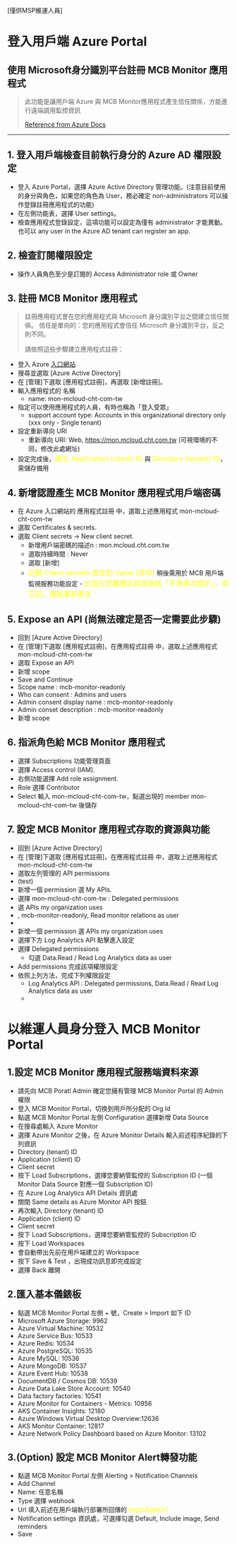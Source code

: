 [僅供MSP維運人員]

# 登入用戶端 Azure Portal
## 使用 Microsoft身分識別平台註冊 MCB Monitor 應用程式
> 此功能是讓用戶端 Azure 與 MCB Monitor應用程式產生信任關係，方能進行遠端調用監控資訊 </p>[Reference from Azure Docs](https://docs.microsoft.com/en-us/azure/active-directory/develop/quickstart-register-app)

---
## 1. 登入用戶端檢查目前執行身分的 Azure AD 權限設定
- 登入 Azure Portal，選擇 Azure Active Directory 管理功能。(注意目前使用的身分與角色，如果您的角色為 User，務必確定 non-administrators 可以操作登錄註冊應用程式的功能)
- 在左側功能表，選擇 User settings。
- 檢查應用程式登錄設定，這項功能可以設定為僅有 administrator 才能異動。也可以 any user in the Azure AD tenant can register an app.

## 2. 檢查訂閱權限設定
- 操作人員角色至少是訂閱的 Access Administrator role 或 Owner

## 3. 註冊 MCB Monitor 應用程式
> 註冊應用程式會在您的應用程式與 Microsoft 身分識別平台之間建立信任關係。 信任是單向的：您的應用程式會信任 Microsoft 身分識別平台，反之則不同。</p>
> 請依照這些步驟建立應用程式註冊：
- 登入 Azure [入口網站](https://portal.azure.com/) 
- 搜尋並選取 [Azure Active Directory] 
- 在 [管理]下選取 [應用程式註冊]，再選取 [新增註冊]。
- 輸入應用程式的 名稱
  - name: mon-mcloud-cht-com-tw
- 指定可以使用應用程式的人員，有時也稱為「登入受眾」
  - support account type: Accounts in this organizational directory only (xxx only - Single tenant)
- 設定重新導向 URI
  - 重新導向 URI: Web, https://mon.mcloud.cht.com.tw (可視環境的不同，修改此處網址)
- 設定完成後，<font color=yellow size=3>產生 Application (client) ID </font>與 <font color=yellow size=3>Directory (tenant) ID</font>，需儲存備用


## 4. 新增認證產生 MCB Monitor 應用程式用戶端密碼
- 在 Azure 入口網站的 應用程式註冊 中，選取上述應用程式 mon-mcloud-cht-com-tw
- 選取 Certificates & secrets.
- 選取 Client secrets -> New client secret.
  - 新增用戶端密碼的描述n : mon.mcloud.cht.com.tw
  - 選取持續時間 : Never
  - 選取 [新增] 
  - <font color=yellow size=3>記錄 Client secrets 產生的 Value (非ID)</font> 稍後需用於 MCB 用戶端監視服務功能設定 - <font color=yellow size=3>此值在您離開此頁面後就「不會再次顯示」，若忘記，僅能重新產生</font>

## 5. Expose an API (尚無法確定是否一定需要此步驟)
- 回到 [Azure Active Directory] 
- 在 [管理]下選取 [應用程式註冊]，在應用程式註冊 中，選取上述應用程式 mon-mcloud-cht-com-tw
- 選取 Expose an API
- 新增 scope
- Save and Continue
- Scope name : mcb-monitor-readonly
- Who can consent : Admins and users
- Admin consent display name : mcb-monitor-readonly
- Admin conset description : mcb-monitor-readonly
- 新增 scope

## 6. 指派角色給 MCB Monitor 應用程式
- 選擇 Subscriptions 功能管理頁面
- 選擇 Access control (IAM).
- 右側功能選擇 Add role assignment.
- Role 選擇 Contributor
- Select 輸入 mon-mcloud-cht-com-tw，點選出現的 member mon-mcloud-cht-com-tw 後儲存

## 7. 設定 MCB Monitor 應用程式存取的資源與功能
- 回到 [Azure Active Directory] 
- 在 [管理]下選取 [應用程式註冊]，在應用程式註冊 中，選取上述應用程式 mon-mcloud-cht-com-tw
- 選取左列管理的 API permissions
- (test)
- 新增一個 permission 選 My APIs.
- 選擇 mon-mcloud-cht-com-tw : Delegated permissions
- 選 APIs my organization uses
- , mcb-monitor-readonly, Read monitor relations as user
- 
- 新增一個 permission 選 APIs my organization uses
- 選擇下方 Log Analytics API 點擊進入設定
- 選擇 Delegated permissions
  - 勾選 Data.Read / Read Log Analytics data as user
- Add permissions 完成該項權限設定
- 依照上列方法，完成下列權限設定
  - Log Analytics API : Delegated permissions, Data.Read / Read Log Analytics data as user
  - 
# 以維運人員身分登入 MCB Monitor Portal 
## 1.設定 MCB Monitor 應用程式服務端資料來源
- 請先向 MCB Poratl Admin 確定您擁有管理 MCB Monitor Portal 的 Admin 權限
- 登入 MCB Monitor Portal，切換到用戶所分配的 Org Id
- 點選 MCB Monitor Portal 左側 Configuration 選擇新增 Data Source
- 在搜尋處輸入 Azure Monitor
- 選擇 Azure Monitor 之後，在 Azure Monitor Details 輸入前述程序紀錄的下列資訊
- Directory (tenant) ID
- Application (client) ID
- Client secret
- 按下 Load Subscriptions，選擇您要納管監控的 Subscription ID (一個 Monitor Data Source 對應一個 Subscription ID)
- 在 Azure Log Analytics API Details 資訊處
- 關閉 Same details as Azure Monitor API 按鈕
- 再次輸入 Directory (tenant) ID
- Application (client) ID
- Client secret
- 按下 Load Subscriptions，選擇您要納管監控的 Subscription ID
- 按下 Load Workspaces
- 會自動帶出先前在用戶端建立的 Workspace
- 按下 Save & Test ，出現成功訊息即完成設定
- 選擇 Back 離開

## 2.匯入基本儀錶板
- 點選 MCB Monitor Portal 左側 + 號，Create > Import 如下 ID
- Microsoft Azure Storage: 9962
- Azure Virtual Machine: 10532
- Azure Service Bus: 10533
- Azure Redis: 10534
- Azure PostgreSQL: 10535
- Azure MySQL: 10536
- Azure MongoDB: 10537
- Azure Event Hub: 10538
- DocumentDB / Cosmos DB: 10539
- Azure Data Lake Store Account: 10540
- Data factory factories: 10541
- Azure Monitor for Containers - Metrics: 10956
- AKS Container Insights: 12180
- Azure Windows Virtual Desktop Overview:12636
- AKS Monitor Container: 12817
- Azure Network Policy Dashboard based on Azure Monitor: 13102

## 3.(Option) 設定 MCB Monitor Alert轉發功能
- 點選 MCB Monitor Portal 左側 Alerting > Notification Channels
- Add Channel
- Name: 任意名稱
- Type 選擇 webhook
- Url 填入前述在用戶端執行部署所回傳的 <font color=yellow size=3>logicAppUrl</font>
- Notification settings 資訊處，可選擇勾選 Default, Include image, Send reminders
- Save
